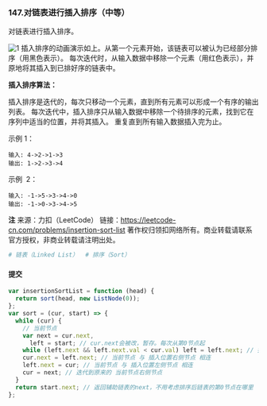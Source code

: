 ### 147.对链表进行插入排序（中等）

对链表进行插入排序。

![1](https://upload.wikimedia.org/wikipedia/commons/0/0f/Insertion-sort-example-300px.gif)
插入排序的动画演示如上。从第一个元素开始，该链表可以被认为已经部分排序（用黑色表示）。
每次迭代时，从输入数据中移除一个元素（用红色表示），并原地将其插入到已排好序的链表中。

**插入排序算法：**

插入排序是迭代的，每次只移动一个元素，直到所有元素可以形成一个有序的输出列表。
每次迭代中，插入排序只从输入数据中移除一个待排序的元素，找到它在序列中适当的位置，并将其插入。
重复直到所有输入数据插入完为止。

示例 1：

```text
输入: 4->2->1->3
输出: 1->2->3->4
```

示例  2：

```text
输入: -1->5->3->4->0
输出: -1->0->3->4->5
```

**注**
来源：力扣（LeetCode）
链接：https://leetcode-cn.com/problems/insertion-sort-list
著作权归领扣网络所有。商业转载请联系官方授权，非商业转载请注明出处。

```py
# 链表（Linked List）  # 排序（Sort）
```

#### 提交

```js
var insertionSortList = function (head) {
  return sort(head, new ListNode(0));
};
var sort = (cur, start) => {
  while (cur) {
    // 当前节点
    var next = cur.next,
      left = start; // cur.next会被改，暂存。每次从第0节点起
    while (left.next && left.next.val < cur.val) left = left.next; // 找 插入位置左侧节点left，即第一个右侧节点值比当前节点大的节点
    cur.next = left.next; // 当前节点 与 插入位置右侧节点 相连
    left.next = cur; // 当前节点 与 插入位置左侧节点 相连
    cur = next; // 迭代到原来的 当前节点右侧节点
  }
  return start.next; // 返回辅助链表的next，不用考虑排序后链表的第0节点在哪里
};
```
